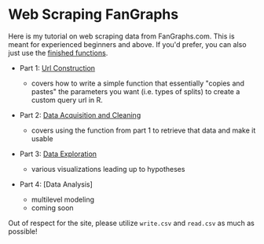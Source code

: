 # Web Scraping FanGraphs
Here is my tutorial on web scraping data from FanGraphs.com. This is meant for experienced beginners and above. If you'd prefer, you can also just use the [finished functions](Finished_Functions.R).

* Part 1: [Url Construction](Pt_1_Url_Construction.md)

  - covers how to write a simple function that essentially "copies and pastes" the parameters you want (i.e. types of splits) to create a custom query url in R.
  
* Part 2: [Data Acquisition and Cleaning](Pt_2_Data_Acquisition_and_Cleaning.md)

  - covers using the function from part 1 to retrieve that data and make it usable
  
* Part 3: [Data Exploration](Pt_3_Data_Exploration.md)

  - various visualizations leading up to hypotheses
  
* Part 4: [Data Analysis]

  - multilevel modeling
  - coming soon

Out of respect for the site, please utilize `write.csv` and `read.csv` as much as possible!
